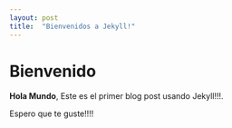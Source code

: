```yaml
---
layout: post
title:  "Bienvenidos a Jekyll!"
---
```


# Bienvenido

**Hola Mundo**, Este es el primer blog post usando Jekyll!!!.

Espero que te guste!!!!

